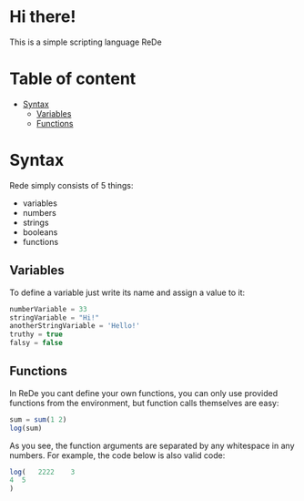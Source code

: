 # Hi there!
This is a simple scripting language ReDe

# Table of content
 - [Syntax](#syntax)
     - [Variables](#variables)
     - [Functions](#functions)


# Syntax
Rede simply consists of 5 things:
 - variables
 - numbers
 - strings
 - booleans
 - functions

## Variables
To define a variable just write its name and assign a value to it:
```ts
numberVariable = 33
stringVariable = "Hi!"
anotherStringVariable = 'Hello!'
truthy = true
falsy = false
```

## Functions
In ReDe you cant define your own functions, you can only use provided functions from the environment, but function calls themselves are easy:
```ts
sum = sum(1 2)
log(sum)
```
As you see, the function arguments are separated by any whitespace in any numbers. For example, the code below is also valid code:
```ts
log(   2222    3     
4  5
)
```